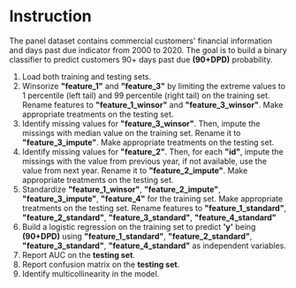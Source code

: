 # Instruction
The panel dataset contains commercial customers' financial information and days past due indicator from 2000 to 2020. The goal is to build a binary classifier to predict customers 90+ days past due **(90+DPD)** probability. 

1. Load both training and testing sets.
2. Winsorize **"feature_1"** and **"feature_3"** by limiting the extreme values to 1 percentile (left tail) and 99 percentile (right tail) on the training set. Rename features to **"feature_1_winsor"** and **"feature_3_winsor"**. Make appropriate treatments on the testing set.
3. Identify missing values for **"feature_3_winsor"**. Then, impute the missings with median value on the training set. Rename it to **"feature_3_impute"**. Make appropriate treatments on the testing set.
4. Identify missing values for **"feature_2"**. Then, for each **"id"**, impute the missings with the value from previous year, if not available, use the value from next year. Rename it to **"feature_2_impute"**. Make appropriate treatments on the testing set.
5. Standardize **"feature_1_winsor"**, **"feature_2_impute"**, **"feature_3_impute"**, **"feature_4"** for the training set. Make appropriate treatments on the testing set. Rename features to **"feature_1_standard"**, **"feature_2_standard"**, **"feature_3_standard"**, **"feature_4_standard"**
6. Build a logistic regression on the training set to predict **'y'** being **(90+DPD)** using **"feature_1_standard"**, **"feature_2_standard"**, **"feature_3_standard"**, **"feature_4_standard"** as independent variables.
7. Report AUC on the **testing set**.
8. Report confusion matrix on the **testing set**.
9. Identify multicollinearity in the model. 
